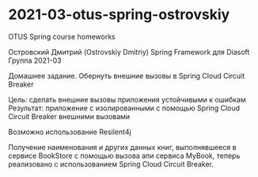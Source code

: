 # 2021-03-otus-spring-ostrovskiy
OTUS Spring course homeworks

Островский Дмитрий (Ostrovskiy Dmitriy)
Spring Framework для Diasoft
Группа 2021-03

Домашнее задание.
Обернуть внешние вызовы в Spring Cloud Circuit Breaker

Цель: сделать внешние вызовы приложения устойчивыми к ошибкам
Результат: приложение с изолированными с помощью Spring Cloud Circuit Breaker внешними вызовами

Возможно использование Resilent4j

Получение наименования и других данных книг, выполнявшееся в сервисе BookStore с помощью вызова апи сервиса MyBook, теперь реализовано с использованием Spring Cloud Circuit Breaker.